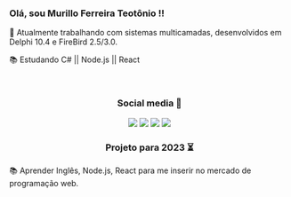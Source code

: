 ### Olá, sou Murillo Ferreira Teotônio !!
<p align="left">
  👋 Atualmente trabalhando com sistemas multicamadas, desenvolvidos em Delphi 10.4 e FireBird 2.5/3.0.
<p align="left">
  📚 Estudando C# || Node.js || React
</p>
<br/>

<h3 align="center">  
  Social media 👤
</h3>

<div align="center"> 
  
  <a href="https://www.instagram.com/murillo.ferreira1/" target="_blank"><img src="https://img.shields.io/badge/-Instagram-%23E4405F?style=for-the-badge&logo=instagram&logoColor=white" target="_blank"></a>
  <a href="https://www.facebook.com/murilo.ferreira.102/" target="_blank"><img src="https://img.shields.io/badge/Facebook-1877F2?style=for-the-badge&logo=facebook&logoColor=white" target="_blank"></a>
  <a href = "mailto:murilloocz@gmail.com"><img src="https://img.shields.io/badge/-Email-%23333?style=for-the-badge&logo=gmail&logoColor=white" target="_blank"></a>
  <a href="https://www.linkedin.com/in/murillo-ferreira-teotonio/" target="_blank"><img src="https://img.shields.io/badge/-LinkedIn-%230077B5?style=for-the-badge&logo=linkedin&logoColor=white" target="_blank"></a>
  
<h3 align="center">  
  Projeto para 2023 ⏳
</h3>
<p align="left">
  📚 Aprender Inglês, Node.js, React para me inserir no mercado de programação web.
</p>
  
<div align="center">
